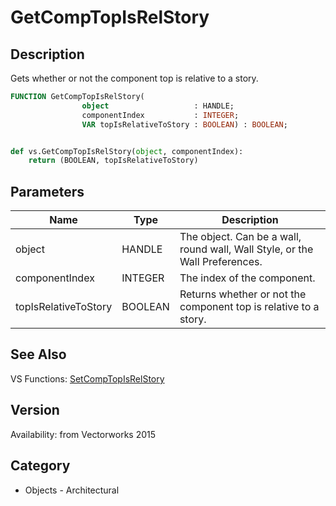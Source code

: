 # GetCompTopIsRelStory

## Description
Gets whether or not the component top is relative to a story.

```pascal
FUNCTION GetCompTopIsRelStory(
				object                   : HANDLE;
				componentIndex           : INTEGER;
				VAR topIsRelativeToStory : BOOLEAN) : BOOLEAN;
```

```python

def vs.GetCompTopIsRelStory(object, componentIndex):
    return (BOOLEAN, topIsRelativeToStory)
```

## Parameters
|Name|Type|Description|
|---|---|---|
|object|HANDLE|The object. Can be a wall, round wall, Wall Style, or the Wall Preferences.|
|componentIndex|INTEGER|The index of the component.|
|topIsRelativeToStory|BOOLEAN|Returns whether or not the component top is relative to a story.|

## See Also
VS Functions:
[SetCompTopIsRelStory](SetCompTopIsRelStory.md)

## Version
Availability: from Vectorworks 2015
## Category
* Objects - Architectural

